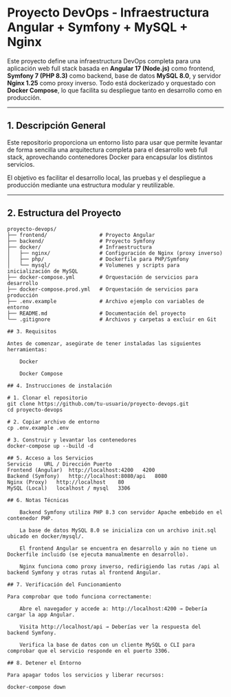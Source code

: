 # Proyecto DevOps - Infraestructura Angular + Symfony + MySQL + Nginx

Este proyecto define una infraestructura DevOps completa para una aplicación web full stack basada en **Angular 17 (Node.js)** como frontend, **Symfony 7 (PHP 8.3)** como backend, base de datos **MySQL 8.0**, y servidor **Nginx 1.25** como proxy inverso. Todo está dockerizado y orquestado con **Docker Compose**, lo que facilita su despliegue tanto en desarrollo como en producción.

---

## 1. Descripción General

Este repositorio proporciona un entorno listo para usar que permite levantar de forma sencilla una arquitectura completa para el desarrollo web full stack, aprovechando contenedores Docker para encapsular los distintos servicios.

El objetivo es facilitar el desarrollo local, las pruebas y el despliegue a producción mediante una estructura modular y reutilizable.

---

## 2. Estructura del Proyecto

```plaintext
proyecto-devops/
├── frontend/                 # Proyecto Angular
├── backend/                  # Proyecto Symfony
├── docker/                   # Infraestructura
│   ├── nginx/                # Configuración de Nginx (proxy inverso)
│   ├── php/                  # Dockerfile para PHP/Symfony
│   └── mysql/                # Volumenes y scripts para inicialización de MySQL
├── docker-compose.yml        # Orquestación de servicios para desarrollo
├── docker-compose.prod.yml   # Orquestación de servicios para producción
├── .env.example              # Archivo ejemplo con variables de entorno
├── README.md                 # Documentación del proyecto
└── .gitignore                # Archivos y carpetas a excluir en Git

## 3. Requisitos

Antes de comenzar, asegúrate de tener instaladas las siguientes herramientas:

    Docker

    Docker Compose

## 4. Instrucciones de instalación

# 1. Clonar el repositorio
git clone https://github.com/tu-usuario/proyecto-devops.git
cd proyecto-devops

# 2. Copiar archivo de entorno
cp .env.example .env

# 3. Construir y levantar los contenedores
docker-compose up --build -d

## 5. Acceso a los Servicios
Servicio	URL / Dirección	Puerto
Frontend (Angular)	http://localhost:4200	4200
Backend (Symfony)	http://localhost:8080/api	8080
Nginx (Proxy)	http://localhost	80
MySQL (Local)	localhost / mysql	3306

## 6. Notas Técnicas

    Backend Symfony utiliza PHP 8.3 con servidor Apache embebido en el contenedor PHP.

    La base de datos MySQL 8.0 se inicializa con un archivo init.sql ubicado en docker/mysql/.

    El frontend Angular se encuentra en desarrollo y aún no tiene un Dockerfile incluido (se ejecuta manualmente en desarrollo).

    Nginx funciona como proxy inverso, redirigiendo las rutas /api al backend Symfony y otras rutas al frontend Angular.

## 7. Verificación del Funcionamiento

Para comprobar que todo funciona correctamente:

    Abre el navegador y accede a: http://localhost:4200 → Debería cargar la app Angular.

    Visita http://localhost/api → Deberías ver la respuesta del backend Symfony.

    Verifica la base de datos con un cliente MySQL o CLI para comprobar que el servicio responde en el puerto 3306.

## 8. Detener el Entorno

Para apagar todos los servicios y liberar recursos:

docker-compose down
